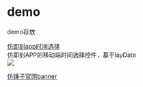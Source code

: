 # demo
demo存放

[仿即刻app时间选择](https://ck18781145809.github.io/demo/仿即刻app时间选择/index.html)  
仿即刻APP的移动端时间选择控件，基于layDate   
![](https://ck18781145809.github.io/demo/readme-img/datePicker.png)  

[仿锤子官网banner](https://ck18781145809.github.io/demo/仿锤子官网banner/index.html)




